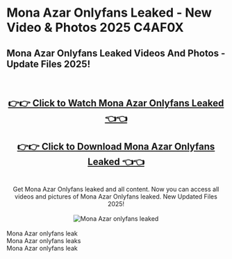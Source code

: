 # Mona Azar Onlyfans Leaked - New Video & Photos 2025 C4AF0X

<h2>Mona Azar Onlyfans Leaked Videos And Photos - Update Files 2025!</h2>
<br>
<div align="center">
<h2><a href="https://ulove.online/aps_406" rel="nofollow">👉👉 Click to Watch Mona Azar Onlyfans Leaked 👈👈</a></h2>
<h2><a href="https://ulove.online/aps_406" rel="nofollow">👉👉 Click to Download Mona Azar Onlyfans Leaked 👈👈</a></h2>
<br>
Get Mona Azar Onlyfans leaked and all content. Now you can access all videos and pictures of Mona Azar Onlyfans leaked. New Updated Files 2025!
<br>
<br>
<a href="https://ulove.online/aps_406" rel="nofollow" data-target="animated-image.originalLink"><img src="https://i.imgur.com/dJHk4Zq.gif)" alt="Mona Azar onlyfans leaked" style="max-width: 100%; display: inline-block;" data-target="animated-image.originalImage"></a>
</div>
<br>
Mona Azar onlyfans leak<br>
Mona Azar onlyfans leaks<br>
Mona Azar onlyfans leak